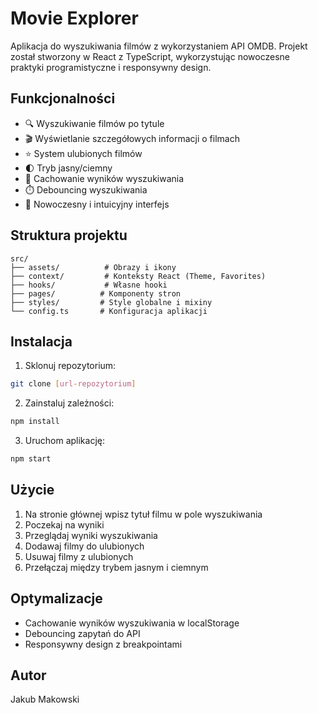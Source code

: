 # Movie Explorer

Aplikacja do wyszukiwania filmów z wykorzystaniem API OMDB. Projekt został stworzony w React z TypeScript, wykorzystując nowoczesne praktyki programistyczne i responsywny design.

## Funkcjonalności

- 🔍 Wyszukiwanie filmów po tytule
- 🎬 Wyświetlanie szczegółowych informacji o filmach
- ⭐ System ulubionych filmów
- 🌓 Tryb jasny/ciemny
- 🔄 Cachowanie wyników wyszukiwania
- ⏱️ Debouncing wyszukiwania
- 🎨 Nowoczesny i intuicyjny interfejs

## Struktura projektu

```
src/
├── assets/          # Obrazy i ikony
├── context/         # Konteksty React (Theme, Favorites)
├── hooks/           # Własne hooki
├── pages/          # Komponenty stron
├── styles/         # Style globalne i mixiny
└── config.ts       # Konfiguracja aplikacji
```

## Instalacja

1. Sklonuj repozytorium:
```bash
git clone [url-repozytorium]
```

2. Zainstaluj zależności:
```bash
npm install
```

3. Uruchom aplikację:
```bash
npm start
```

## Użycie

1. Na stronie głównej wpisz tytuł filmu w pole wyszukiwania
2. Poczekaj na wyniki
3. Przeglądaj wyniki wyszukiwania
5. Dodawaj filmy do ulubionych
6. Usuwaj filmy z ulubionych
7. Przełączaj między trybem jasnym i ciemnym

## Optymalizacje

- Cachowanie wyników wyszukiwania w localStorage
- Debouncing zapytań do API
- Responsywny design z breakpointami

## Autor

Jakub Makowski
